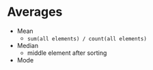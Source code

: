 # Averages

- Mean
  - `sum(all elements) / count(all elements)`
- Median
  - middle element after sorting
- Mode
